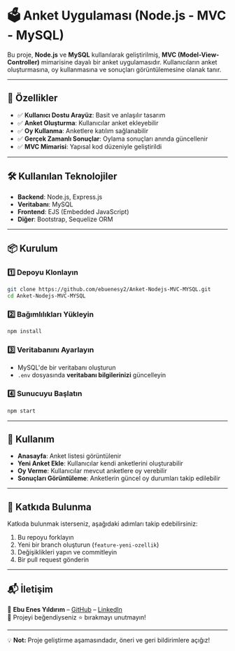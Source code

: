# 🗳️ Anket Uygulaması (Node.js - MVC - MySQL)

Bu proje, **Node.js** ve **MySQL** kullanılarak geliştirilmiş, **MVC (Model-View-Controller)** mimarisine dayalı bir anket uygulamasıdır. Kullanıcıların anket oluşturmasına, oy kullanmasına ve sonuçları görüntülemesine olanak tanır.

---

## 🚀 Özellikler

- ✅ **Kullanıcı Dostu Arayüz**: Basit ve anlaşılır tasarım
- ✅ **Anket Oluşturma**: Kullanıcılar anket ekleyebilir
- ✅ **Oy Kullanma**: Anketlere katılım sağlanabilir
- ✅ **Gerçek Zamanlı Sonuçlar**: Oylama sonuçları anında güncellenir
- ✅ **MVC Mimarisi**: Yapısal kod düzeniyle geliştirildi

---

## 🛠️ Kullanılan Teknolojiler

- **Backend**: Node.js, Express.js
- **Veritabanı**: MySQL
- **Frontend**: EJS (Embedded JavaScript)
- **Diğer**: Bootstrap, Sequelize ORM

---

## 📦 Kurulum

### 1️⃣ Depoyu Klonlayın
```bash
git clone https://github.com/ebuenesy2/Anket-Nodejs-MVC-MYSQL.git
cd Anket-Nodejs-MVC-MYSQL
```

### 2️⃣ Bağımlılıkları Yükleyin
```bash
npm install
```

### 3️⃣ Veritabanını Ayarlayın
- MySQL'de bir veritabanı oluşturun
- `.env` dosyasında **veritabanı bilgilerinizi** güncelleyin

### 4️⃣ Sunucuyu Başlatın
```bash
npm start
```

---

## 🎯 Kullanım
- **Anasayfa**: Anket listesi görüntülenir
- **Yeni Anket Ekle**: Kullanıcılar kendi anketlerini oluşturabilir
- **Oy Verme**: Kullanıcılar mevcut anketlere oy verebilir
- **Sonuçları Görüntüleme**: Anketlerin güncel oy durumları takip edilebilir

---

## 🤝 Katkıda Bulunma
Katkıda bulunmak isterseniz, aşağıdaki adımları takip edebilirsiniz:

1. Bu repoyu forklayın
2. Yeni bir branch oluşturun (`feature-yeni-ozellik`)
3. Değişiklikleri yapın ve commitleyin
4. Bir pull request gönderin

---

## 📬 İletişim
📧 **Ebu Enes Yıldırım** – [GitHub](https://github.com/ebuenesy2) – [LinkedIn](https://www.linkedin.com/in/ebuenesyildirim/)  
📌 Projeyi beğendiyseniz ⭐ bırakmayı unutmayın!

---

💡 **Not:** Proje geliştirme aşamasındadır, öneri ve geri bildirimlere açığız!

